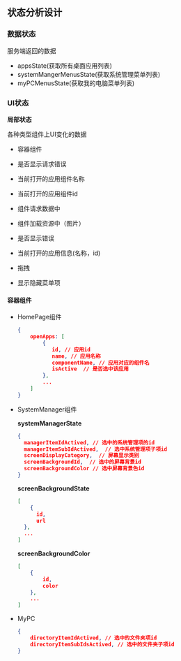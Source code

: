 ## 状态分析设计

### 数据状态

服务端返回的数据

* appsState(获取所有桌面应用列表)
* systemMangerMenusState(获取系统管理菜单列表)
* myPCMenusState(获取我的电脑菜单列表)

### UI状态

**局部状态**

各种类型组件上UI变化的数据

* 容器组件

* 是否显示请求错误
* 当前打开的应用组件名称
* 当前打开的应用组件id

* 组件请求数据中
* 组件加载资源中（图片）
* 是否显示错误
* 当前打开的应用信息(名称，id)
* 拖拽
* 显示隐藏菜单项

#### 容器组件

* HomePage组件

  ```json
  {
      openApps: [
          {
             id, // 应用id
             name, // 应用名称
             componentName, // 应用对应的组件名
             isActive  // 是否选中该应用
          },
          ...
      ]
  }
  ```

* SystemManager组件

  **systemManagerState**

  ```json
  {
    managerItemIdActived, // 选中的系统管理项的id
    managerItemSubIdActived,  // 选中系统管理项子项id
    screenDisplayCategory,  // 屏幕显示类别
    screenBackgroundId,  // 选中的屏幕背景id
    screenBackgroundColor // 选中屏幕背景色id
  }	
  ```

  **screenBackgroundState**

  ```json
  [
      {
      	id,
      	url
  	},
  	...
  ]
  ```

  **screenBackgroundColor**

  ```json
  [
      {
          id,
          color
      },
      ...
  ]
  ```

  

* MyPC

  ```json
  {
      directoryItemIdActived, // 选中的文件夹项id
      directoryItemSubIdsActived, // 选中的文件夹子项id
  }
  ```

  







